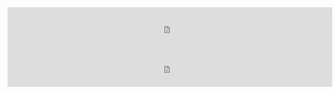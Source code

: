 
<!DOCTYPE html>
<html lang="en">
<head>
<meta charset="UTF-8">
<meta name="viewport" content="width=device-width, initial-scale=1.0">

<title>Мой сайтик</title> 

</head>

<body>

<iframe src="https://ad2bitcoin.com/ad.php?ref=Baykal19&width=728" marginwidth="0" marginheight="0" width="728" height="90" scrolling="no" border="0" frameborder="0"></iframe>
  
  <iframe src="https://ad2bitcoin.com/ad.php?ref=Baykal19&width=728" marginwidth="0" marginheight="0" width="728" height="90" scrolling="no" border="0" frameborder="0"></iframe>

</body>

</html>
